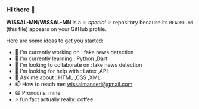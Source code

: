 ### Hi there 👋


**WISSAL-MN/WISSAL-MN** is a ✨ _special_ ✨ repository because its `README.md` (this file) appears on your GitHub profile.

Here are some ideas to get you started:

- 🔭 I’m currently working on : fake news detection
- 🌱 I’m currently learning : Python ,Dart
- 👯 I’m looking to collaborate on :fake news detection
- 🤔 I’m looking for help with : Latex ,API
- 💬 Ask me about : HTML ,CSS ,XML
- 📫 How to reach me: wissalmanseri@gmail.com
- 😄 Pronouns: mine
- ⚡ fun fact actually really: coffee

